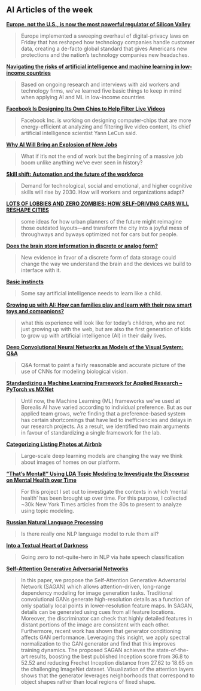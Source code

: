## AI Articles of the week

**[Europe, not the U.S., is now the most powerful regulator of Silicon Valley](https://www.washingtonpost.com/amphtml/business/technology/europe-not-the-us-is-now-the-most-powerful-regulator-of-silicon-valley/2018/05/25/f7dfb600-604f-11e8-8c93-8cf33c21da8d_story.html?noredirect=on&utm_term=.27c8371188b8&__twitter_impression=true)**
> Europe implemented a sweeping overhaul of digital-privacy laws on Friday that has reshaped how technology companies handle customer data, creating a de-facto global standard that gives Americans new protections and the nation’s technology companies new headaches.

**[Navigating the risks of artificial intelligence and machine learning in low-income countries](https://techcrunch.com/2018/05/24/navigating-the-risks-of-artificial-intelligence-and-machine-learning-in-low-income-countries/)**
> Based on ongoing research and interviews with aid workers and technology firms, we’ve learned five basic things to keep in mind when applying AI and ML in low-income countries

**[Facebook Is Designing Its Own Chips to Help Filter Live Videos](https://www.bloomberg.com/news/articles/2018-05-25/facebook-is-designing-its-own-chips-to-help-filter-live-videos)**
> Facebook Inc. is working on designing computer-chips that are more energy-efficient at analyzing and filtering live video content, its chief artificial intelligence scientist Yann LeCun said.

**[Why AI Will Bring an Explosion of New Jobs](https://hackernoon.com/why-ai-will-bring-an-explosion-of-new-jobs-11dc203890b)**
> What if it’s not the end of work but the beginning of a massive job boom unlike anything we’ve ever seen in history?

**[Skill shift: Automation and the future of the workforce](https://www.mckinsey.com/featured-insights/future-of-organizations-and-work/skill-shift-automation-and-the-future-of-the-workforce)**
> Demand for technological, social and emotional, and higher cognitive skills will rise by 2030. How will workers and organizations adapt?

**[LOTS OF LOBBIES AND ZERO ZOMBIES: HOW SELF-DRIVING CARS WILL RESHAPE CITIES](https://www.wired.com/story/self-driving-cars-cities/)**
> some ideas for how urban planners of the future might reimagine those outdated layouts—and transform the city into a joyful mess of throughways and byways optimized not for cars but for people.

**[Does the brain store information in discrete or analog form?](https://www.technologyreview.com/s/611165/does-the-brain-store-information-in-discrete-or-analog-form/)**
> New evidence in favor of a discrete form of data storage could change the way we understand the brain and the devices we build to interface with it.

**[Basic instincts](http://science.sciencemag.org/content/360/6391/845.full)**
> Some say artificial intelligence needs to learn like a child.

**[Growing up with AI: How can families play and learn with their new smart toys and companions?](https://medium.com/mit-media-lab/growing-up-with-ai-how-can-families-play-and-learn-with-their-new-smart-toys-and-companions-fe9abcc6e152)**
> what this experience will look like for today’s children, who are not just growing up with the web, but are also the first generation of kids to grow up with artificial intelligence (AI) in their daily lives.

**[Deep Convolutional Neural Networks as Models of the Visual System: Q&A](https://neurdiness.wordpress.com/2018/05/17/deep-convolutional-neural-networks-as-models-of-the-visual-system-qa/)**
> Q&A format to paint a fairly reasonable and accurate picture of the use of CNNs for modeling biological vision.

**[Standardizing a Machine Learning Framework for Applied Research – PyTorch vs MXNet](http://www.borealisai.com/2018/02/16/standardizing-a-machine-learning-framework-for-applied-research/)**
> Until now, the Machine Learning (ML) frameworks we’ve used at Borealis AI have varied according to individual preference. But as our applied team grows, we’re finding that a preference-based system has certain shortcomings that have led to inefficiencies and delays in our research projects. As a result, we identified two main arguments in favour of standardizing a single framework for the lab.

**[Categorizing Listing Photos at Airbnb](https://medium.com/airbnb-engineering/categorizing-listing-photos-at-airbnb-f9483f3ab7e3)**
> Large-scale deep learning models are changing the way we think about images of homes on our platform.

**[“That’s Mental!” Using LDA Topic Modeling to Investigate the Discourse on Mental Health over Time](https://towardsdatascience.com/thats-mental-using-lda-topic-modeling-to-investigate-the-discourse-on-mental-health-over-time-11da252259c3)**
> For this project I set out to investigate the contexts in which ‘mental health’ has been brought up over time. For this purpose, I collected ~30k New York Times articles from the 80s to present to analyze using topic modeling.

**[Russian Natural Language Processing](https://blog.primer.ai/technology/2018/05/22/Russian-Natural-Language-Processing.html)**
> Is there really one NLP language model to rule them all?

**[Into a Textual Heart of Darkness](https://towardsdatascience.com/into-a-textual-heart-of-darkness-39b3895ce21e)**
> Going zero to not-quite-hero in NLP via hate speech classification

**[Self-Attention Generative Adversarial Networks](https://arxiv.org/abs/1805.08318)**
> In this paper, we propose the Self-Attention Generative Adversarial Network (SAGAN) which allows attention-driven, long-range dependency modeling for image generation tasks. Traditional convolutional GANs generate high-resolution details as a function of only spatially local points in lower-resolution feature maps. In SAGAN, details can be generated using cues from all feature locations. Moreover, the discriminator can check that highly detailed features in distant portions of the image are consistent with each other. Furthermore, recent work has shown that generator conditioning affects GAN performance. Leveraging this insight, we apply spectral normalization to the GAN generator and find that this improves training dynamics. The proposed SAGAN achieves the state-of-the-art results, boosting the best published Inception score from 36.8 to 52.52 and reducing Frechet Inception distance from 27.62 to 18.65 on the challenging ImageNet dataset. Visualization of the attention layers shows that the generator leverages neighborhoods that correspond to object shapes rather than local regions of fixed shape.


